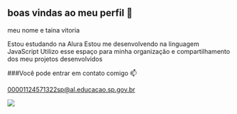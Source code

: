 ## boas vindas ao meu perfil 💟

meu nome e taina vitoria

Estou estudando na Alura
Estou me desenvolvendo na linguagem JavaScript
Utilizo esse espaço para minha organização e compartilhamento dos meu projetos desenvolvidos

###Você pode entrar em contato comigo 📫

00001124571322sp@al.educacao.sp.gov.br



![](https://media.tenor.com/xqE262ez6gQAAAAi/stich.gif)
